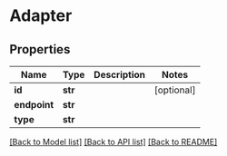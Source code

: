 # Adapter

## Properties
Name | Type | Description | Notes
------------ | ------------- | ------------- | -------------
**id** | **str** |  | [optional] 
**endpoint** | **str** |  | 
**type** | **str** |  | 

[[Back to Model list]](../README.md#documentation-for-models) [[Back to API list]](../README.md#documentation-for-api-endpoints) [[Back to README]](../README.md)


